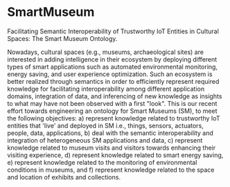 # SmartMuseum
Facilitating Semantic Interoperability of Trustworthy IoT Entities in Cultural Spaces: The Smart Museum Ontology.

Nowadays, cultural spaces (e.g., museums, archaeological sites) are interested in adding intelligence in their ecosystem by deploying different types of smart applications such as automated environmental monitoring, energy saving, and user experience optimization. Such an ecosystem is better realized through semantics in order to efficiently represent required knowledge for facilitating interoperability among different application domains, integration of data, and inferencing of new knowledge as insights to what may have not been observed with a  first "look".  This is our recent effort towards engineering an ontology for Smart Museums (SM), to meet the following objectives: a) represent  knowledge related to trustworthy IoT entities that 'live' and deployed in SM i.e., things, sensors, actuators, people, data, applications, b) deal with the semantic interoperability and integration of heterogeneous SM applications and data, c) represent knowledge related to museum visits and visitors towards enhancing their visiting experience, d) represent knowledge related to smart energy saving, e) represent knowledge related to the monitoring of environmental conditions in museums, and f) represent knowledge related to the space and location of exhibits and collections. 

